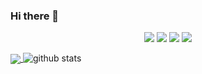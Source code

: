 ### Hi there 👋

<p align="center">
  <a href= "https://medium.com/@garssallaoui.bayrem"><img src="https://img.icons8.com/color/30/000000/medium-logo.png"/></a>
  <a href= "https://www.linkedin.com/in/bayrem-gharssellaoui/"><img src="https://img.icons8.com/material-outlined/30/000000/linkedin.png"/></a>
  <a href= "https://www.youtube.com/channel/UCj_aGuryykHGnmFXHa5kzLQ"><img src="https://img.icons8.com/material-outlined/30/000000/youtube.png"/></a>
  <a href= "https://twitter.com/kaizoku_ouh"><img src="https://img.icons8.com/material-outlined/30/000000/twitter.png"/></a>
</p>

<a href="https://github.com/anuraghazra/github-readme-stats">
  <img align="center" src="https://github-readme-stats.anuraghazra1.vercel.app/api/top-langs/?username=kaizoku-oh" />
</a>
<a href="https://raw.githubusercontent.com/mmphego/mmphego/master/resources/mpho.mp3"></a>
  <img src="https://github-readme-stats.vercel.app/api/?username=kaizoku-oh&show_icons=true&title_color=fffffff&icon_color=000000&text_color=000000" alt="github stats"/>

<!--
**kaizoku-oh/kaizoku-oh** is a ✨ _special_ ✨ repository because its `README.md` (this file) appears on your GitHub profile.

Here are some ideas to get you started:

- 🔭 I’m currently working on ...
- 🌱 I’m currently learning ...
- 👯 I’m looking to collaborate on ...
- 🤔 I’m looking for help with ...
- 💬 Ask me about ...
- 📫 How to reach me: ...
- 😄 Pronouns: ...
- ⚡ Fun fact: ...
-->
